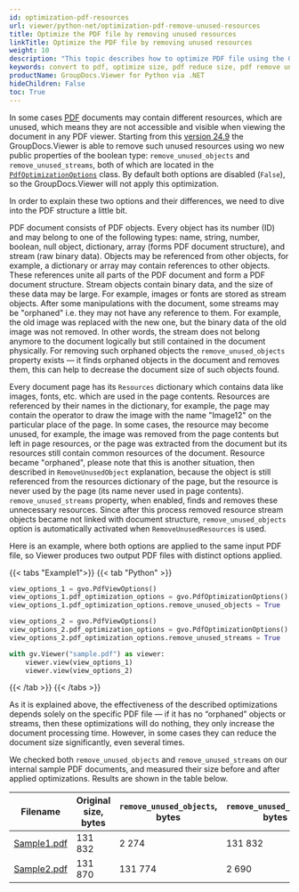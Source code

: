 ```yaml
---
id: optimization-pdf-resources
url: viewer/python-net/optimization-pdf-remove-unused-resources
title: Optimize the PDF file by removing unused resources
linkTitle: Optimize the PDF file by removing unused resources
weight: 10
description: "This topic describes how to optimize PDF file using the GroupDocs.Viewer Python API by removing the unused (orphaned) resources and thus to reduce the file size."
keywords: convert to pdf, optimize size, pdf reduce size, pdf remove unused resources, pdf remove orphaned resources
productName: GroupDocs.Viewer for Python via .NET
hideChildren: False
toc: True
---
```


In some cases [PDF](https://docs.fileformat.com/pdf/) documents may contain different resources, which are unused, which means they are not accessible and visible when viewing the document in any PDF viewer. Starting from this [version 24.9](https://releases.groupdocs.com/viewer/python-net/release-notes/2024/groupdocs-viewer-for-python-via-net-24-9-release-notes/) the GroupDocs.Viewer is able to remove such unused resources using wo new public properties of the boolean type: `remove_unused_objects` and `remove_unused_streams`, both of which are located in the [`PdfOptimizationOptions`](https://reference.groupdocs.com/viewer/python-net/groupdocs.viewer.options/pdfoptimizationoptions/) class. By default both options are disabled (`False`), so the GroupDocs.Viewer will not apply this optimization.

In order to explain these two options and their differences, we need to dive into the PDF structure a little bit.

PDF document consists of PDF objects. Every object has its number (ID) and may belong to one of the following types: name, string, number, boolean, null object, dictionary, array (forms PDF document structure), and stream (raw binary data). Objects may be referenced from other objects, for example, a dictionary or array may contain references to other objects. These references unite all parts of the PDF document and form a PDF document structure. Stream objects contain binary data, and the size of these data may be large. For example, images or fonts are stored as stream objects. After some manipulations with the document, some streams may be "orphaned" i.e. they may not have any reference to them. For example, the old image was replaced with the new one, but the binary data of the old image was not removed. In other words, the stream does not belong anymore to the document logically but still contained in the document physically. For removing such orphaned objects the `remove_unused_objects` property exists — it finds orphaned objects in the document and removes them, this can help to decrease the document size of such objects found.

Every document page has its `Resources` dictionary which contains data like images, fonts, etc. which are used in the page contents. Resources are referenced by their names in the dictionary, for example, the page may contain the operator to draw the image with the name "Image12" on the particular place of the page. In some cases, the resource may become unused, for example, the image was removed from the page contents but left in page resources, or the page was extracted from the document but its resources still contain common resources of the document. Resource became "orphaned", please note that this is another situation, then described in `RemoveUnusedObject` explanation, because the object is still referenced from the resources dictionary of the page, but the resource is never used by the page (its name never used in page contents). `remove_unused_streams` property, when enabled, finds and removes these unnecessary resources. Since after this process removed resource stream objects became not linked with document structure, `remove_unused_objects` option is automatically activated when `RemoveUnusedResources` is used.

Here is an example, where both options are applied to the same input PDF file, so Viewer produces two output PDF files with distinct options applied.

{{< tabs "Example1">}}
{{< tab "Python" >}}
```python
view_options_1 = gvo.PdfViewOptions()
view_options_1.pdf_optimization_options = gvo.PdfOptimizationOptions()
view_options_1.pdf_optimization_options.remove_unused_objects = True

view_options_2 = gvo.PdfViewOptions()
view_options_2.pdf_optimization_options = gvo.PdfOptimizationOptions()
view_options_2.pdf_optimization_options.remove_unused_streams = True

with gv.Viewer("sample.pdf") as viewer:
    viewer.view(view_options_1)
    viewer.view(view_options_2)
```
{{< /tab >}}
{{< /tabs >}}

As it is explained above, the effectiveness of the described optimizations depends solely on the specific PDF file — if it has no “orphaned” objects or streams, then these optimizations will do nothing, they only increase the document processing time. However, in some cases they can reduce the document size significantly, even several times.

We checked both `remove_unused_objects` and `remove_unused_streams` on our internal sample PDF documents, and measured their size before and after applied optimizations. Results are shown in the table below.

| Filename    | Original size, bytes | `remove_unused_objects`, bytes | `remove_unused_streams`, bytes |
| ----------- | ------- | -------- | ------- |
| [Sample1.pdf](/viewer/net/sample-files/developer-guide/rendering-documents/Sample1.pdf) | 131 832 | 2 274    | 131 832 |
| [Sample2.pdf](/viewer/net/sample-files/developer-guide/rendering-documents/Sample2.pdf) | 131 870 | 131 774  | 2 690   |

